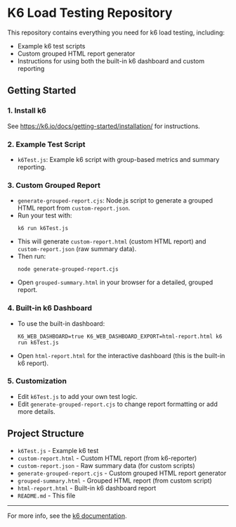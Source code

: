 # K6 Load Testing Repository

This repository contains everything you need for k6 load testing, including:
- Example k6 test scripts
- Custom grouped HTML report generator
- Instructions for using both the built-in k6 dashboard and custom reporting

## Getting Started

### 1. Install k6
See https://k6.io/docs/getting-started/installation/ for instructions.

### 2. Example Test Script
- `k6Test.js`: Example k6 script with group-based metrics and summary reporting.

### 3. Custom Grouped Report
- `generate-grouped-report.cjs`: Node.js script to generate a grouped HTML report from `custom-report.json`.
- Run your test with:
  ```
  k6 run k6Test.js
  ```
- This will generate `custom-report.html` (custom HTML report) and `custom-report.json` (raw summary data).
- Then run:
  ```
  node generate-grouped-report.cjs
  ```
- Open `grouped-summary.html` in your browser for a detailed, grouped report.

### 4. Built-in k6 Dashboard
- To use the built-in dashboard:
  ```
  K6_WEB_DASHBOARD=true K6_WEB_DASHBOARD_EXPORT=html-report.html k6 run k6Test.js
  ```
- Open `html-report.html` for the interactive dashboard (this is the built-in k6 report).

### 5. Customization
- Edit `k6Test.js` to add your own test logic.
- Edit `generate-grouped-report.cjs` to change report formatting or add more details.

## Project Structure
- `k6Test.js` - Example k6 test
- `custom-report.html` - Custom HTML report (from k6-reporter)
- `custom-report.json` - Raw summary data (for custom scripts)
- `generate-grouped-report.cjs` - Custom grouped HTML report generator
- `grouped-summary.html` - Grouped HTML report (from custom script)
- `html-report.html` - Built-in k6 dashboard report
- `README.md` - This file

---
For more info, see the [k6 documentation](https://k6.io/docs/).
